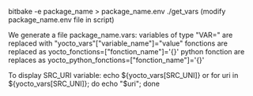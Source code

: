 bitbake -e package_name > package_name.env
./get_vars (modify package_name.env file in script)

We generate a file package_name.vars: 
	variables of type "VAR=" are replaced with "yocto_vars"["variable_name"]="value"
	fonctions are replaced as yocto_fonctions=["fonction_name"]='{}'
	python fonction are replaces as yocto_python_fonctions=["fonction_name"]='{}' 	 


To display SRC_URI variable: 
echo ${yocto_vars[SRC_UNI]}
or
for uri in ${yocto_vars[SRC_UNI]}; do echo "$uri"; done
 

